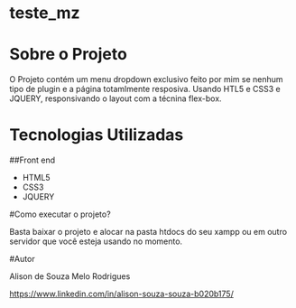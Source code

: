 # teste_mz

# Sobre o Projeto

 O Projeto contém um menu dropdown exclusivo feito por mim se nenhum tipo de plugin e a página totamlmente resposiva.
Usando HTL5 e CSS3 e JQUERY, responsivando o layout com a técnina flex-box.

# Tecnologias Utilizadas

##Front end

- HTML5
- CSS3
- JQUERY

#Como executar o projeto?

Basta baixar o projeto e alocar na pasta htdocs do seu xampp ou em outro servidor que você esteja usando no momento.

#Autor

Alison de Souza Melo Rodrigues

https://www.linkedin.com/in/alison-souza-souza-b020b175/

